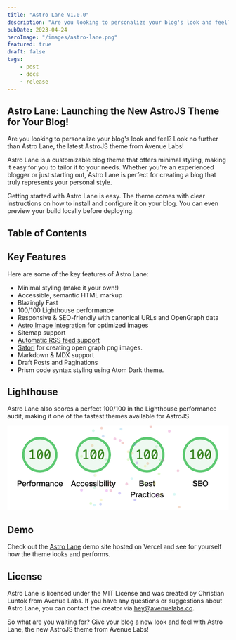 ```yaml
---
title: "Astro Lane V1.0.0"
description: "Are you looking to personalize your blog's look and feel? Look no further than Astro Lane, the latest AstroJS theme from Avenue Labs!"
pubDate: 2023-04-24
heroImage: "/images/astro-lane.png"
featured: true
draft: false
tags:
    - post
    - docs
    - release
---
```


## Astro Lane: Launching the New AstroJS Theme for Your Blog!

Are you looking to personalize your blog's look and feel? Look no further than Astro Lane, the latest AstroJS theme from Avenue Labs!

Astro Lane is a customizable blog theme that offers minimal styling, making it easy for you to tailor it to your needs. Whether you're an experienced blogger or just starting out, Astro Lane is perfect for creating a blog that truly represents your personal style.

Getting started with Astro Lane is easy. The theme comes with clear instructions on how to install and configure it on your blog. You can even preview your build locally before deploying.

## Table of Contents

## Key Features

Here are some of the key features of Astro Lane:

-   Minimal styling (make it your own!)
-   Accessible, semantic HTML markup
-   Blazingly Fast
-   100/100 Lighthouse performance
-   Responsive & SEO-friendly with canonical URLs and OpenGraph data
-   [Astro Image Integration](https://docs.astro.build/en/guides/integrations-guide/image/) for optimized images
-   Sitemap support
-   [Automatic RSS feed support](https://docs.astro.build/en/guides/rss)
-   [Satori](https://github.com/vercel/satori) for creating open graph png images.
-   Markdown & MDX support
-   Draft Posts and Paginations
-   Prism code syntax styling using Atom Dark theme.

## Lighthouse

Astro Lane also scores a perfect 100/100 in the Lighthouse performance audit, making it one of the fastest themes available for AstroJS.

![Lighthouse Grade](/public/images/astro-lane-lighthouse-score.png)

## Demo

Check out the [Astro Lane](https://www.astro-lane.avenuelabs.co/) demo site hosted on Vercel and see for yourself how the theme looks and performs.

## License

Astro Lane is licensed under the MIT License and was created by Christian Luntok from Avenue Labs. If you have any questions or suggestions about Astro Lane, you can contact the creator via [hey@avenuelabs.co](mailto:hey@avenulabs.co).

So what are you waiting for? Give your blog a new look and feel with Astro Lane, the new AstroJS theme from Avenue Labs!
